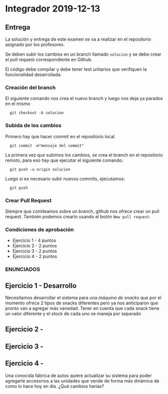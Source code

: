 # Integrador 2019-12-13

## Entrega

La solución y entrega de este examen se va a realizar en el repositorio asignado por los profesores.

Se deben subir los cambios en un branch llamado `solucion` y se debe crear el pull request correspondiente en Github.

El código debe compilar y debe tener test unitarios que verifiquen la funcionalidad desarrollada.

### Creación del branch

El siguiente comando nos crea el nuevo branch y luego nos deja ya parados en el mismo

```console
  git checkout -b solucion
```

### Subida de los cambios

Primero hay que hacer commit en el repositorio local
```console
  git commit -m"mensaje del commit"
```

La primera vez que subimos los cambios, se crea el branch en el repositorio remoto, para eso hay que ejecutar el siguiente comando:

```console
  git push -u origin solucion
```

Luego si es necesario subir nuevos commits, ejecutamos:

```console
  git push
```

### Crear Pull Request

Siempre que comiteamos sobre un branch, github nos ofrece crear un pull request.
También podemos crearlo usando el botón `New pull request`.


### Condiciones de aprobación
* Ejercicio 1 - 4  puntos
* Ejercicio 2 - 2  puntos
* Ejercicio 3 - 2  puntos
* Ejercicio 4 - 2  puntos

### ENUNCIADOS


## Ejercicio 1 - Desarrollo
Necesitamos desarrollar el sistema para una _máquina de snacks_ que por el momento ofrece 2 tipos de snacks diferentes pero ya nos anticiparon que pronto van a agregar más variedad. 
Tener en cuenta que cada snack tiene un valor diferente y el stock de cada uno se maneja por separado

## Ejercicio 2 - 
 
     
## Ejercicio 3 - 


## Ejercicio 4 - 
Una conocida fábrica de autos quiere actualizar su sistema para poder agregarle accesorios a las unidades que vende de forma más dinámica de como lo hace hoy en día. 
¿Qué cambios harías?

